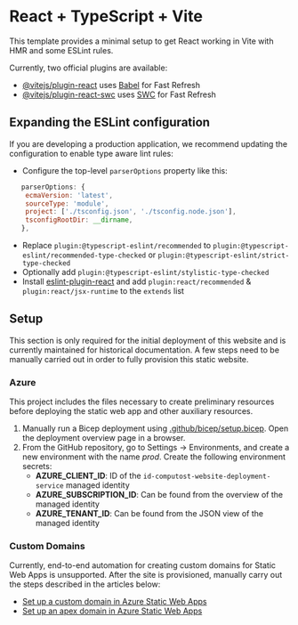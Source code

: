 # React + TypeScript + Vite

This template provides a minimal setup to get React working in Vite with HMR and some ESLint rules.

Currently, two official plugins are available:

- [@vitejs/plugin-react](https://github.com/vitejs/vite-plugin-react/blob/main/packages/plugin-react/README.md) uses [Babel](https://babeljs.io/) for Fast Refresh
- [@vitejs/plugin-react-swc](https://github.com/vitejs/vite-plugin-react-swc) uses [SWC](https://swc.rs/) for Fast Refresh

## Expanding the ESLint configuration

If you are developing a production application, we recommend updating the configuration to enable type aware lint rules:

- Configure the top-level `parserOptions` property like this:

```js
   parserOptions: {
    ecmaVersion: 'latest',
    sourceType: 'module',
    project: ['./tsconfig.json', './tsconfig.node.json'],
    tsconfigRootDir: __dirname,
   },
```

- Replace `plugin:@typescript-eslint/recommended` to `plugin:@typescript-eslint/recommended-type-checked` or `plugin:@typescript-eslint/strict-type-checked`
- Optionally add `plugin:@typescript-eslint/stylistic-type-checked`
- Install [eslint-plugin-react](https://github.com/jsx-eslint/eslint-plugin-react) and add `plugin:react/recommended` & `plugin:react/jsx-runtime` to the `extends` list

## Setup

This section is only required for the initial deployment of this website and is currently maintained for historical documentation. A few steps need to be manually carried out in order to fully provision this static website.

### Azure

This project includes the files necessary to create preliminary resources before deploying the static web app and other auxiliary resources.

1. Manually run a Bicep deployment using [.github/bicep/setup.bicep](./.github/bicep/setup.bicep). Open the deployment overview page in a browser.
2. From the GitHub repository, go to Settings → Environments, and create a new environment with the name _prod_. Create the following environment secrets:
   - **AZURE_CLIENT_ID**: ID of the `id-computost-website-deployment-service` managed identity
   - **AZURE_SUBSCRIPTION_ID**: Can be found from the overview of the managed identity
   - **AZURE_TENANT_ID**: Can be found from the JSON view of the managed identity

### Custom Domains

Currently, end-to-end automation for creating custom domains for Static Web Apps is unsupported. After the site is provisioned, manually carry out the steps described in the articles below:

- [Set up a custom domain in Azure Static Web Apps](https://learn.microsoft.com/en-us/azure/static-web-apps/custom-domain-external)
- [Set up an apex domain in Azure Static Web Apps](https://learn.microsoft.com/en-us/azure/static-web-apps/apex-domain-external)
